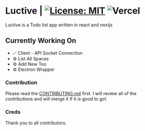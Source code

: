 # Luctive | [![License: MIT](https://img.shields.io/badge/License-MIT-yellow.svg)](https://opensource.org/licenses/MIT) ![Vercel](https://vercelbadge.vercel.app/api/jostimian/luctive)

Luctive is a Todo list app written in react and nextjs


## Currently Working On
- ✅ Client - API Socket Connection
- ⚙ List All Spaces
- ⚙ Add New Too
- ⚙ Electron Wrapper

### Contribution
Please read the [CONTRIBUTING.md](https://github.com/jostimian/luctive/blob/main/CONTRIBUTING.md) first.
I will review all of the contributions and will merge it if it is good to go!.

### Creds
Thank you to all contributors.
